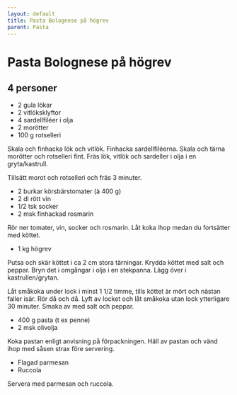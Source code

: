 ```yaml
---
layout: default
title: Pasta Bolognese på högrev
parent: Pasta
---
```

# Pasta Bolognese på högrev
## 4 personer
* 2 gula lökar
* 2 vitlöksklyftor
* 4 sardellfiléer i olja
* 2 morötter
* 100 g rotselleri

Skala och finhacka lök och vitlök. Finhacka sardellfiléerna. Skala och tärna morötter och rotselleri fint. Fräs lök, vitlök och sardeller i olja i en gryta/kastrull.

Tillsätt morot och rotselleri och fräs 3 minuter.

* 2 burkar körsbärstomater (à 400 g)
* 2 dl rött vin
* 1/2 tsk socker
* 2 msk finhackad rosmarin

Rör ner tomater, vin, socker och rosmarin. Låt koka ihop medan du fortsätter med köttet.

* 1 kg högrev

Putsa och skär köttet i ca 2 cm stora tärningar. Krydda köttet med salt och peppar. Bryn det i omgångar i olja i en stekpanna. Lägg över i kastrullen/grytan.

Låt småkoka under lock i minst 1 1/2 timme, tills köttet är mört och nästan faller isär. Rör då och då. Lyft av locket och låt småkoka utan lock ytterligare 30 minuter. Smaka av med salt och peppar.

* 400 g pasta (t ex penne)
* 2 msk olivolja

Koka pastan enligt anvisning på förpackningen. Häll av pastan och vänd ihop med såsen strax före servering.

* Flagad parmesan
* Ruccola

Servera med parmesan och ruccola.
